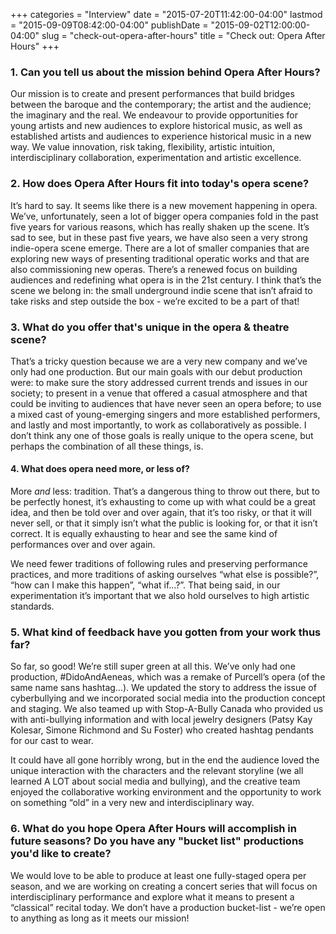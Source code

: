 +++
categories = "Interview"
date = "2015-07-20T11:42:00-04:00"
lastmod = "2015-09-09T08:42:00-04:00"
publishDate = "2015-09-02T12:00:00-04:00"
slug = "check-out-opera-after-hours"
title = "Check out: Opera After Hours"
+++

### 1. Can you tell us about the mission behind Opera After Hours?

Our mission is to create and present performances that build bridges between
the baroque and the contemporary; the artist and the audience; the imaginary and the real. We endeavour to provide opportunities for young artists and new audiences to explore historical music, as well as established artists and audiences to experience historical music in a new way. We value innovation, risk taking, flexibility, artistic intuition, interdisciplinary collaboration, experimentation and artistic excellence.

### 2. How does Opera After Hours fit into today's opera scene?

It’s hard to say. It seems like there is a new movement happening in opera. We’ve, unfortunately, seen a lot of bigger opera companies fold in the past five years for various reasons, which has really shaken up the scene. It’s sad to see, but in these past five years, we have also seen a very strong indie-opera scene emerge. There are a lot of smaller companies that are exploring new ways of presenting traditional operatic works and that are also commissioning new operas. There’s a renewed focus on building audiences and redefining what opera is in the 21st century. I think that’s the scene we belong in: the small underground indie scene that isn’t afraid to take risks and step outside the box - we’re excited to be a part of that!

### 3. What do you offer that's unique in the opera & theatre scene?

That’s a tricky question because we are a very new company and we’ve only had
one production. But our main goals with our debut production were: to make sure the story addressed current trends and issues in our society; to present in a venue that offered a casual atmosphere and that could be inviting to audiences that have never seen an opera before; to use a mixed cast of young-emerging singers and more established performers, and lastly and most importantly, to work as collaboratively as possible. I don’t think any one of those goals is really unique to the opera scene, but perhaps the combination of all these things, is.

#### 4. What does opera need more, or less of?

More *and* less: tradition. That’s a dangerous thing to throw out there, but to be perfectly honest, it’s exhausting to come up with what could be a great idea, and then be told over and over again, that it’s too risky, or that it will never sell, or that it simply isn’t what the public is looking for, or that it isn’t correct. It is equally exhausting to hear and see the same kind of performances over and over again.

We need fewer traditions of following rules and preserving performance practices, and more traditions of asking ourselves “what else is possible?”, “how can I make this happen”, “what if...?”. That being said, in our experimentation it’s important that we also hold ourselves to high artistic standards.

### 5. What kind of feedback have you gotten from your work thus far?

So far, so good! We’re still super green at all this. We’ve only had one production, #DidoAndAeneas, which was a remake of Purcell’s opera (of the same name sans hashtag…). We updated the story to address the issue of cyberbullying and we incorporated social media into the production concept and staging. We also teamed up with Stop-A-Bully Canada who provided us with anti-bullying information and with local jewelry designers (Patsy Kay Kolesar, Simone Richmond and Su Foster) who created hashtag pendants for our cast to wear. 

It could have all gone horribly wrong, but in the end the audience loved the unique interaction with the characters and the relevant storyline (we all learned A LOT about social media and bullying), and the creative team enjoyed the collaborative working environment and the opportunity to work on something “old” in a very new and interdisciplinary way.

### 6. What do you hope Opera After Hours will accomplish in future seasons? Do you have any "bucket list" productions you'd like to create?

We would love to be able to produce at least one fully-staged opera per season, and we are working on creating a concert series that will focus on interdisciplinary performance and explore what it means to present a “classical” recital today. We don’t have a production bucket-list - we’re open to anything as long as it meets our mission!

